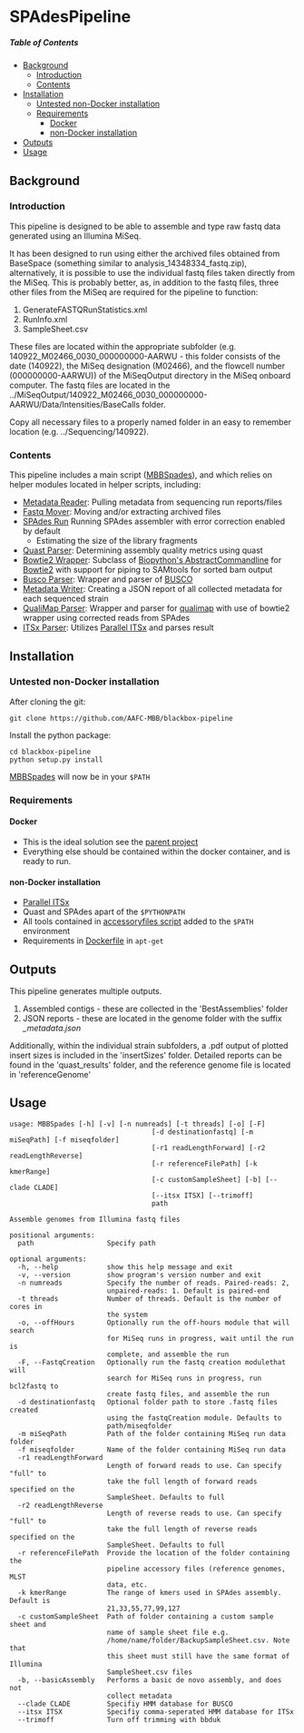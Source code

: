 [Parallel ITSx]:https://github.com/AAFC-MBB/parallel_itsx 


SPAdesPipeline
==============
##### Table of Contents

<ul>
<li><a href="#background">Background</a>
<ul>
<li><a href="#introduction">Introduction</a></li>
<li><a href="#contents">Contents</a></li>
</ul></li>
<li><a href="#installation">Installation</a><ul>
<li><a href="#untestednon-dockerinstallation">Untested non-Docker installation</a></li>
<li><a href="#requirements">Requirements</a><ul>
<li><a href="#docker">Docker</a></li>
<li><a href="#non-dockerinstallation">non-Docker installation</a></li>
</ul></li>
</ul></li>
<li><a href="#outputs">Outputs</a></li>
<li><a href="#usage">Usage</a></li></ul>

## Background
### Introduction

This pipeline is designed to be able to assemble and type raw fastq data generated using an Illumina MiSeq.

It has been designed to run using either the archived files obtained from BaseSpace (something similar to analysis_14348334_fastq.zip),
alternatively, it is possible to use the individual fastq files taken directly from the MiSeq. This is probably better, as,
in addition to the fastq files, three other files from the MiSeq are required for the pipeline to function:

1. GenerateFASTQRunStatistics.xml
2. RunInfo.xml
3. SampleSheet.csv

These files are located within the appropriate subfolder (e.g. 140922_M02466_0030_000000000-AARWU - this folder consists
of the date (140922), the MiSeq designation (M02466), and the flowcell number (000000000-AARWU)) of the MiSeqOutput
directory in the MiSeq onboard computer. The fastq files are located in the ../MiSeqOutput/140922_M02466_0030_000000000-AARWU/Data/Intensities/BaseCalls
folder.

Copy all necessary files to a properly named folder in an easy to remember location (e.g. ../Sequencing/140922).

### Contents 

[MBBspades]: bin/MBBspades
[SPAdes]: http://spades.bioinf.spbau.ru 

This pipeline includes a main script ([MBBSpades]), and which relies on helper modules located in helper scripts, 
including: 

* [Metadata Reader](blackbox/runMetadata.py): Pulling metadata from sequencing run reports/files 
* [Fastq Mover](blackbox/fastqmover.py): Moving and/or extracting archived files 
* [SPAdes Run](blackbox/spadesRun.py) Running SPAdes assembler with error correction enabled by default 
    * Estimating the size of the library fragments
* [Quast Parser](blackbox/quastParser.py): Determining assembly quality metrics using quast 
* [Bowtie2 Wrapper](blackbox/bowtie.py): Subclass of [Biopython's 
  AbstractCommandline](http://biopython.org/DIST/docs/api/Bio.Application.AbstractCommandline-class.html) for 
  [Bowtie2](http://bowtie-bio.sourceforge.net/bowtie2/index.shtml) with support for piping to SAMtools for sorted bam output 
* [Busco Parser](blackbox/BuscoParser.py): Wrapper and parser of [BUSCO](http://busco.ezlab.org) 
* [Metadata Writer](blackbox/metadataprinter.py): Creating a JSON report of all collected metadata for each sequenced strain 
* [QualiMap Parser](blackbox/qualimapR.py): Wrapper and parser for [qualimap](http://qualimap.bioinfo.cipf.es/) with use 
  of bowtie2 wrapper using corrected reads from SPAdes 
* [ITSx Parser](blackbox/its.py): Utilizes [Parallel ITSx] and parses result 

## Installation
### Untested non-Docker installation
After cloning the git: 

```commandline
git clone https://github.com/AAFC-MBB/blackbox-pipeline
```

Install the python package:

```commandline
cd blackbox-pipeline
python setup.py install
```

[MBBSpades] will now be in your `$PATH`

### Requirements 

#### Docker 

* This is the ideal solution see the [parent project](https://github.com/AAFC-MBB/docker-assembly) 
* Everything else should be contained within the docker container, and is ready to run. 

#### non-Docker installation

* [Parallel ITSx]
* Quast and SPAdes apart of the `$PYTHONPATH`
* All tools contained in [accessoryfiles 
  script](https://github.com/AFFC-MBB/docker-assembly/blob/master/accessoryfiles.sh) added to the `$PATH` environment 
* Requirements in [Dockerfile](https://github.com/AFFC-MBB/docker-assembly/blob/master/Dockerfile) in `apt-get`

## Outputs
This pipeline generates multiple outputs.

1. Assembled contigs - these are collected in the 'BestAssemblies' folder
2. JSON reports - these are located in the genome folder with the suffix _\_metadata.json_ 

Additionally, within the individual strain subfolders, a .pdf output of plotted insert sizes is included in the 'insertSizes' folder.
Detailed reports can be found in the 'quast_results' folder, and the reference genome file is located in 'referenceGenome'

## Usage

```
usage: MBBSpades [-h] [-v] [-n numreads] [-t threads] [-o] [-F]
                                   [-d destinationfastq] [-m miSeqPath] [-f miseqfolder]
                                   [-r1 readLengthForward] [-r2 readLengthReverse]
                                   [-r referenceFilePath] [-k kmerRange]
                                   [-c customSampleSheet] [-b] [--clade CLADE]
                                   [--itsx ITSX] [--trimoff]
                                   path

Assemble genomes from Illumina fastq files

positional arguments:
  path                  Specify path

optional arguments:
  -h, --help            show this help message and exit
  -v, --version         show program's version number and exit
  -n numreads           Specify the number of reads. Paired-reads: 2,
                        unpaired-reads: 1. Default is paired-end
  -t threads            Number of threads. Default is the number of cores in
                        the system
  -o, --offHours        Optionally run the off-hours module that will search
                        for MiSeq runs in progress, wait until the run is
                        complete, and assemble the run
  -F, --FastqCreation   Optionally run the fastq creation modulethat will
                        search for MiSeq runs in progress, run bcl2fastq to
                        create fastq files, and assemble the run
  -d destinationfastq   Optional folder path to store .fastq files created
                        using the fastqCreation module. Defaults to
                        path/miseqfolder
  -m miSeqPath          Path of the folder containing MiSeq run data folder
  -f miseqfolder        Name of the folder containing MiSeq run data
  -r1 readLengthForward
                        Length of forward reads to use. Can specify "full" to
                        take the full length of forward reads specified on the
                        SampleSheet. Defaults to full
  -r2 readLengthReverse
                        Length of reverse reads to use. Can specify "full" to
                        take the full length of reverse reads specified on the
                        SampleSheet. Defaults to full
  -r referenceFilePath  Provide the location of the folder containing the
                        pipeline accessory files (reference genomes, MLST
                        data, etc.
  -k kmerRange          The range of kmers used in SPAdes assembly. Default is
                        21,33,55,77,99,127
  -c customSampleSheet  Path of folder containing a custom sample sheet and
                        name of sample sheet file e.g.
                        /home/name/folder/BackupSampleSheet.csv. Note that
                        this sheet must still have the same format of Illumina
                        SampleSheet.csv files
  -b, --basicAssembly   Performs a basic de novo assembly, and does not
                        collect metadata
  --clade CLADE         Specifiy HMM database for BUSCO
  --itsx ITSX           Specifiy comma-seperated HMM database for ITSx
  --trimoff             Turn off trimming with bbduk
```